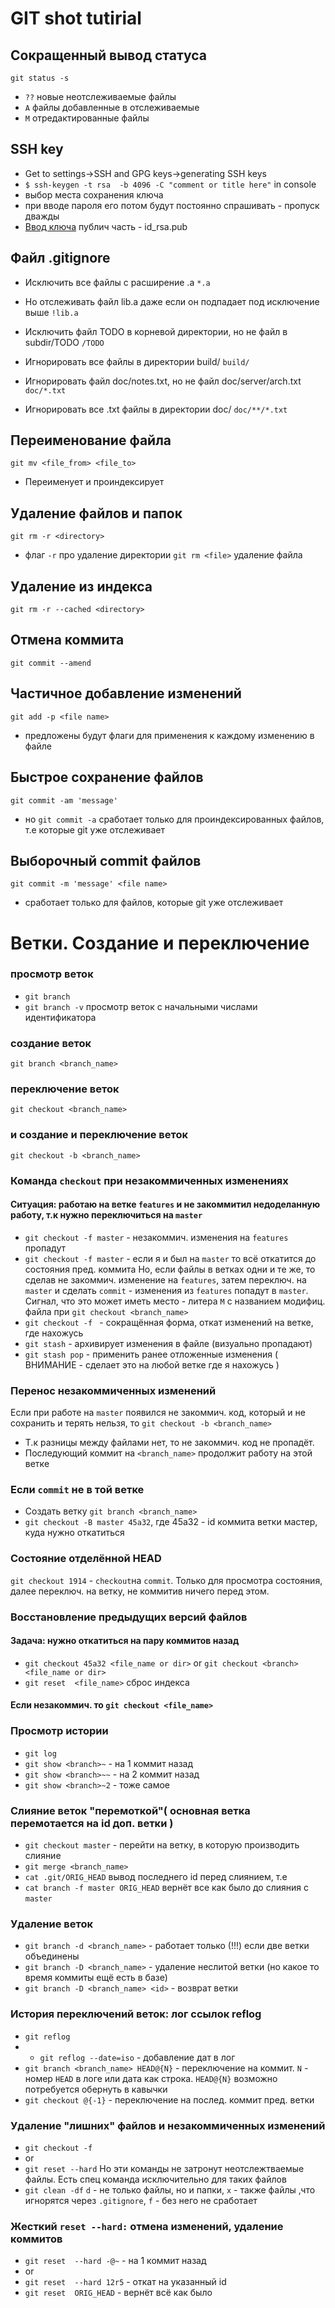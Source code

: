 # GIT shot tutirial
## Сокращенный вывод статуса
`git status -s`
* `??` новые неотслеживаемые файлы 
* `A`  файлы добавленные в отслеживаемые  
* `M`  отредактированные файлы 

## SSH key
* Get to settings->SSH and GPG keys->generating SSH keys
* `$ ssh-keygen -t rsa  -b 4096 -C "comment or title here"` in console
* выбор места сохранения ключа
* при вводе пароля его потом будут постоянно спрашивать - пропуск дважды
* [Ввод ключа](https://docs.github.com/en/github/authenticating-to-github/connecting-to-github-with-ssh/adding-a-new-ssh-key-to-your-github-account) публич часть - id_rsa.pub

## Файл .gitignore
* Исключить все файлы с расширение .a
`*.a`

* Но отслеживать файл lib.a даже если он подпадает под исключение выше
`!lib.a`

* Исключить файл TODO в корневой директории, но не файл в subdir/TODO
`/TODO`

* Игнорировать все файлы в директории build/
`build/`

* Игнорировать файл doc/notes.txt, но не файл doc/server/arch.txt
`doc/*.txt`

* Игнорировать все .txt файлы в директории doc/
`doc/**/*.txt`

## Переименование файла
`git mv <file_from> <file_to>`
* Переименует и проиндексирует
## Удаление файлов и папок
`git rm -r <directory>`
* флаг `-r` про удаление директории
`git rm <file>` удаление файла
## Удаление из индекса
`git rm -r --cached <directory>`
## Отмена коммита
`git commit --amend`
## Частичное добавление изменений
`git add -p <file name>`
* предложены будут флаги для применения к каждому изменению в файле
## Быстрое сохранение файлов
`git commit -am 'message'`
* но `git commit -a` сработает только для проиндексированных файлов, т.е которые git уже отслеживает
## Выборочный commit файлов
`git commit -m 'message' <file name>` 
* сработает только для файлов, которые git уже отслеживает
# Ветки. Создание и переключение
### просмотр веток
* `git branch`
* `git branch -v` просмотр веток с начальными числами идентификатора
### создание веток
`git branch <branch_name>`
### переключение веток
`git checkout <branch_name>`
### и создание и переключение веток
`git checkout -b <branch_name>`
### Команда `checkout` при незакоммиченных изменениях
#### Ситуация: работаю на ветке `features` и не закоммитил недоделанную работу, т.к нужно переключиться на `master`
* `git checkout -f master` - незакоммич. изменения на  `features` пропадут
* `git checkout -f master`  - если я и был на `master` то всё откатится до состояния пред. коммита
 Но, если файлы в ветках одни и те же, то сделав не закоммич. изменение на `features`, затем переключ. на `master` и сделать `commit` - изменения из `features` попадут в `master`. Сигнал, что это может иметь место - литера `М` с названием модифиц. файла при `git checkout <branch_name>`
* `git checkout -f ` - сокращённая форма, откат изменений на ветке, где нахожусь
* `git stash` - архивирует изменения в файле (визуально пропадают)
* `git stash pop` - применить ранее отложенные изменения ( ВНИМАНИЕ - сделает это на любой ветке где я нахожусь )
### Перенос незакоммиченных изменений
Если при работе на `master` появился не закоммич. код, который и не сохранить и терять нельзя, то 
`git checkout -b <branch_name>`
* Т.к разницы между файлами нет, то не закоммич. код не пропадёт.
* Последующий коммит на `<branch_name>` продолжит работу на этой ветке
### Если `commit` не в той ветке
* Создать ветку `git branch <branch_name>`
* `git checkout -B master 45a32`, где 45a32 - id коммита ветки мастер, куда нужно откатиться
### Состояние отделённой HEAD
`git checkout 1914` - `checkout`на `commit`. Только для просмотра состояния, далее переключ. на ветку, не коммитив ничего перед этом.
### Восстановление предыдущих версий файлов
#### Задача: нужно откатиться на пару коммитов назад
* `git checkout 45a32 <file_name or dir>` or `git checkout <branch> <file_name or dir>`
* `git reset  <file_name>` сброс индекса
#### Если незакоммич. то `git checkout <file_name>`
### Просмотр истории 
* `git log`
* `git show <branch>~` - на 1 коммит назад
* `git show <branch>~~` - на 2 коммит назад
* `git show <branch>~2` - тоже самое
### Слияние веток "перемоткой"( основная ветка перемотается на id доп. ветки )
* `git checkout master` - перейти на ветку, в которую производить слияние
* `git merge <branch_name>`
* `cat .git/ORIG_HEAD` вывод последнего id перед слиянием, т.е
* `cat branch -f master ORIG_HEAD` вернёт все как было до слияния с `master`
### Удаление веток
* `git branch -d <branch_name>` - работает только (!!!) если две ветки объединены
* `git branch -D <branch_name>` - удаление неслитой ветки (но какое то время коммиты ещё есть в базе)
* `git branch -D <branch_name> <id>` - возврат ветки
### История переключений веток: лог ссылок reflog
* `git reflog`
* * `git reflog --date=iso` - добавление дат в лог
* `git branch <branch_name> HEAD@{N}` - переключение на коммит. `N` - номер `HEAD` в логе или дата как строка. `HEAD@{N}` возможно потребуется обернуть в кавычки 
* `git checkout @{-1}` - переключение на послед. коммит пред. ветки
### Удаление "лишних" файлов и незакоммиченных изменений
* `git checkout -f `
* or
* `git reset --hard`
Но эти команды не затронут неотслежтваемые файлы. Есть спец команда исключительно для таких файлов
* `git clean -df` `d` - не только файлы, но и папки, `x` - также файлы ,что игнорятся через `.gitignore`, `f` - без него не сработает
### Жесткий `reset --hard:` отмена изменений, удаление коммитов
* `git reset  --hard -@~` - на 1 коммит назад
* or
* `git reset  --hard 12r5` - откат на указанный id
* `git reset  ORIG_HEAD` - вернёт всё как было
